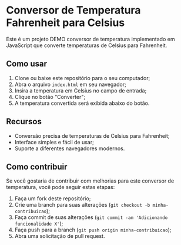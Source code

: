 # Conversor de Temperatura Fahrenheit para Celsius

Este é um projeto DEMO conversor de temperatura implementado em JavaScript que converte temperaturas de Celsius para Fahrenheit.

## Como usar
1. Clone ou baixe este repositório para o seu computador;
2. Abra o arquivo `index.html` em seu navegador;
3. Insira a temperatura em Celsius no campo de entrada;
4. Clique no botão "Converter";
5. A temperatura convertida será exibida abaixo do botão.

## Recursos
- Conversão precisa de temperaturas de Celsius para Fahrenheit;
- Interface simples e fácil de usar;
- Suporte a diferentes navegadores modernos.

## Como contribuir
Se você gostaria de contribuir com melhorias para este conversor de temperatura, você pode seguir estas etapas:
1. Faça um fork deste repositório;
2. Crie uma branch para suas alterações (`git checkout -b minha-contribuicao`);
3. Faça commit de suas alterações (`git commit -am 'Adicionando funcionalidade X'`);
4. Faça push para a branch (`git push origin minha-contribuicao`);
5. Abra uma solicitação de pull request.
